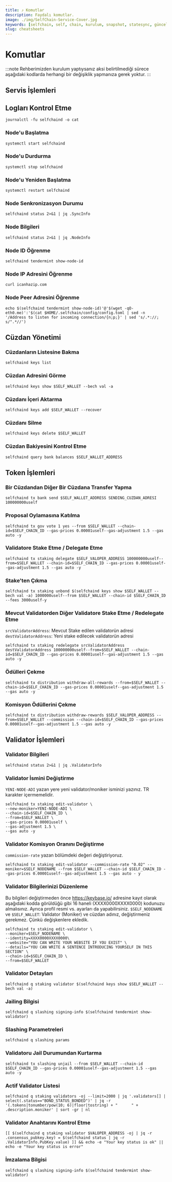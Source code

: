```yaml
---
title: ⤴️ Komutlar
description: Faydalı komutlar.
image: ./img/SelfChain-Service-Cover.jpg
keywords: [selfchain, self, chain, kurulum, snapshot, statesync, güncelleme]
slug: cheatsheets
---
```


# Komutlar
:::note
Rehberimizden kurulum yaptıysanız aksi belirtilmediği sürece aşağıdaki kodlarda herhangi bir değişiklik yapmanıza gerek yoktur.
:::

## Servis İşlemleri 

## Logları Kontrol Etme 
```
journalctl -fu selfchaind -o cat
```

### Node'u Başlatma
```
systemctl start selfchaind
```

### Node'u Durdurma
```
systemctl stop selfchaind
```

### Node'u Yeniden Başlatma
```
systemctl restart selfchaind
```

### Node Senkronizasyon Durumu
```
selfchaind status 2>&1 | jq .SyncInfo
```

### Node Bilgileri
```
selfchaind status 2>&1 | jq .NodeInfo
```

### Node ID Öğrenme
```
selfchaind tendermint show-node-id
```

### Node IP Adresini Öğrenme
```
curl icanhazip.com
```

### Node Peer Adresini Öğrenme
```
echo $(selfchaind tendermint show-node-id)'@'$(wget -qO- eth0.me)':'$(cat $HOME/.selfchain/config/config.toml | sed -n '/Address to listen for incoming connection/{n;p;}' | sed 's/.*://; s/".*//')
```

## Cüzdan Yönetimi

### Cüzdanların Listesine Bakma
```
selfchaind keys list
```

### Cüzdan Adresini Görme
```
selfchaind keys show $SELF_WALLET --bech val -a
```

### Cüzdanı İçeri Aktarma
```
selfchaind keys add $SELF_WALLET --recover
```

### Cüzdanı Silme
```
selfchaind keys delete $SELF_WALLET
```

### Cüzdan Bakiyesini Kontrol Etme
```
selfchaind query bank balances $SELF_WALLET_ADDRESS
```

## Token İşlemleri

### Bir Cüzdandan Diğer Bir Cüzdana Transfer Yapma
```
selfchaind tx bank send $SELF_WALLET_ADDRESS SENDING_CUZDAN_ADRESI 100000000uself
```

### Proposal Oylamasına Katılma
```
selfchaind tx gov vote 1 yes --from $SELF_WALLET --chain-id=$SELF_CHAIN_ID --gas-prices 0.00001uself--gas-adjustment 1.5 --gas auto -y
```

### Validatore Stake Etme / Delegate Etme
```
selfchaind tx staking delegate $SELF_VALOPER_ADDRESS 100000000uself--from=$SELF_WALLET --chain-id=$SELF_CHAIN_ID --gas-prices 0.00001uself--gas-adjustment 1.5 --gas auto -y
```

### Stake'ten Çıkma
```
selfchaind tx staking unbond $(selfchaind keys show $SELF_WALLET --bech val -a) 1000000uself--from $SELF_WALLET --chain-id $SELF_CHAIN_ID --fees 3000uself-y
```

### Mevcut Validatorden Diğer Validatore Stake Etme / Redelegate Etme
`srcValidatorAddress`: Mevcut Stake edilen validatorün adresi
`destValidatorAddress`: Yeni stake edilecek validatorün adresi
```
selfchaind tx staking redelegate srcValidatorAddress destValidatorAddress 100000000uself--from=$SELF_WALLET --chain-id=$SELF_CHAIN_ID --gas-prices 0.00001uself--gas-adjustment 1.5 --gas auto -y
```

### Ödülleri Çekme
```
selfchaind tx distribution withdraw-all-rewards --from=$SELF_WALLET --chain-id=$SELF_CHAIN_ID --gas-prices 0.00001uself--gas-adjustment 1.5 --gas auto -y
```

### Komisyon Ödüllerini Çekme
```
selfchaind tx distribution withdraw-rewards $SELF_VALOPER_ADDRESS --from=$SELF_WALLET --commission --chain-id=$SELF_CHAIN_ID --gas-prices 0.00001uself--gas-adjustment 1.5 --gas auto -y
```

## Validator İşlemleri

### Validator Bilgileri
```
selfchaind status 2>&1 | jq .ValidatorInfo
```

### Validator İsmini Değiştirme
`YENI-NODE-ADI` yazan yere yeni validator/moniker isminizi yazınız. TR karakter içermemelidir.
```
selfchaind tx staking edit-validator \
--new-moniker=YENI-NODE-ADI \
--chain-id=$SELF_CHAIN_ID \
--from=$SELF_WALLET \
--gas-prices 0.00001uself \
--gas-adjustment 1.5 \
--gas auto -y
```

### Validator Komisyon Oranını Değiştirme
`commission-rate` yazan bölümdeki değeri değiştiriyoruz.
```
selfchaind tx staking edit-validator --commission-rate "0.02" --moniker=$SELF_NODENAME --from $SELF_WALLET --chain-id $SELF_CHAIN_ID --gas-prices 0.00001uself--gas-adjustment 1.5 --gas auto - y
```

### Validator Bilgilerinizi Düzenleme
Bu bilgileri değiştirmeden önce https://keybase.io/ adresine kayıt olarak aşağıdaki kodda görüldüğü gibi 16 haneli (XXXX0000XXXX0000) kodunuzu almalısınız. Ayrıca profil resmi vs. ayarları da yapabilirsiniz. 
`$SELF_NODENAME` ve `$SELF_WALLET`: Validator (Moniker) ve cüzdan adınız, değiştirmeniz gerekmez. Çünkü değişkenlere ekledik.
```
selfchaind tx staking edit-validator \
--moniker=$SELF_NODENAME \
--identity=XXXX0000XXXX0000\
--website="YOU CAN WRITE YOUR WEBSITE IF YOU EXIST" \
--details="YOU CAN WRITE A SENTENCE INTRODUCING YOURSELF IN THIS SECTION" \
--chain-id=$SELF_CHAIN_ID \
--from=$SELF_WALLET
```

### Validator Detayları
```
selfchaind q staking validator $(selfchaind keys show $SELF_WALLET --bech val -a)
```

### Jailing Bilgisi
```
selfchaind q slashing signing-info $(selfchaind tendermint show-validator)
```

### Slashing Parametreleri
```
selfchaind q slashing params
```

### Validatoru Jail Durumundan Kurtarma 
```
selfchaind tx slashing unjail --from $SELF_WALLET --chain-id $SELF_CHAIN_ID --gas-prices 0.00001uself--gas-adjustment 1.5 --gas auto -y
```

### Actif Validator Listesi
```
selfchaind q staking validators -oj --limit=2000 | jq '.validators[] | select(.status=="BOND_STATUS_BONDED")' | jq -r '(.tokens|tonumber/pow(10; 6)|floor|tostring) + " 	 " + .description.moniker' | sort -gr | nl
```

### Validator Anahtarını Kontrol Etme
```
[[ $(selfchaind q staking validator $VALOPER_ADDRESS -oj | jq -r .consensus_pubkey.key) = $(selfchaind status | jq -r .ValidatorInfo.PubKey.value) ]] && echo -e "Your key status is ok" || echo -e "Your key status is error"
```

### İmzalama Bilgisi
```
selfchaind q slashing signing-info $(selfchaind tendermint show-validator)
```